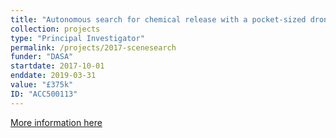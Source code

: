 ```yaml
---
title: "Autonomous search for chemical release with a pocket-sized drone"
collection: projects
type: "Principal Investigator"
permalink: /projects/2017-scenesearch
funder: "DASA"
startdate: 2017-10-01
enddate: 2019-03-31
value: "£375k"
ID: "ACC500113"
---
```


[More information here](https://www.gov.uk/government/news/autonomy-of-hazardous-scene-assessment-phase-2-minerva)
